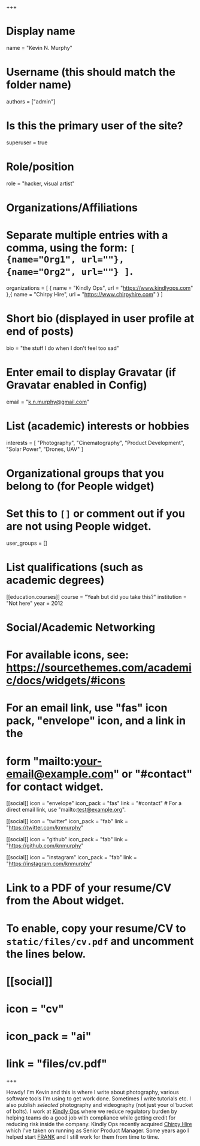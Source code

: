 +++
# Display name
name = "Kevin N. Murphy"

# Username (this should match the folder name)
authors = ["admin"]

# Is this the primary user of the site?
superuser = true

# Role/position
role = "hacker, visual artist"

# Organizations/Affiliations
#   Separate multiple entries with a comma, using the form: `[ {name="Org1", url=""}, {name="Org2", url=""} ]`.
organizations = [ { name = "Kindly Ops", url = "https://www.kindlyops.com" },{ name = "Chirpy Hire", url = "https://www.chirpyhire.com" } ]

# Short bio (displayed in user profile at end of posts)
bio = "the stuff I do when I don't feel too sad"

# Enter email to display Gravatar (if Gravatar enabled in Config)
email = "k.n.murphy@gmail.com"

# List (academic) interests or hobbies
interests = [
  "Photography",
  "Cinematography",
  "Product Development",
  "Solar Power",
  "Drones, UAV"
]

# Organizational groups that you belong to (for People widget)
#   Set this to `[]` or comment out if you are not using People widget.
user_groups = []

# List qualifications (such as academic degrees)
[[education.courses]]
  course = "Yeah but did you take this?"
  institution = "Not here"
  year = 2012


# Social/Academic Networking
# For available icons, see: https://sourcethemes.com/academic/docs/widgets/#icons
#   For an email link, use "fas" icon pack, "envelope" icon, and a link in the
#   form "mailto:your-email@example.com" or "#contact" for contact widget.

[[social]]
  icon = "envelope"
  icon_pack = "fas"
  link = "#contact"  # For a direct email link, use "mailto:test@example.org".

[[social]]
  icon = "twitter"
  icon_pack = "fab"
  link = "https://twitter.com/knmurphy"

[[social]]
  icon = "github"
  icon_pack = "fab"
  link = "https://github.com/knmurphy"

[[social]]
  icon = "instagram"
  icon_pack = "fab"
  link = "https://instagram.com/knmurphy"

# Link to a PDF of your resume/CV from the About widget.
# To enable, copy your resume/CV to `static/files/cv.pdf` and uncomment the lines below.
# [[social]]
#   icon = "cv"
#   icon_pack = "ai"
#   link = "files/cv.pdf"

+++

Howdy! I'm Kevin and this is where I write about photography, various software tools I'm using to get work done. Sometimes I write tutorials etc. I also publish _selected_ photography and videography (not just your ol'bucket of bolts). I work at [Kindly Ops](https://www.kindlyops.com) where we reduce regulatory burden by helping teams do a good job with compliance while getting credit for reducing risk inside the company. Kindly Ops recently acquired [Chirpy Hire](https://www.chirpyhire.com) which I've taken on running as Senior Product Manager. Some years ago I helped start [FRANK](http://wwww.frankfrankfrank.com) and I still work for them from time to time. 
